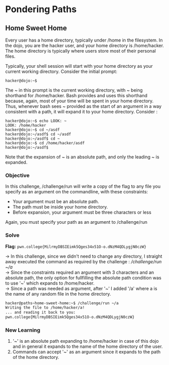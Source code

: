 # Pondering Paths

## Home Sweet Home
Every user has a home directory, typically under /home in the filesystem. In the dojo, you are the hacker user, and your home directory is /home/hacker. The home directory is typically where users store most of their personal files.

Typically, your shell session will start with your home directory as your current working directory. Consider the initial prompt:

```
hacker@dojo:~$
```

The ~ in this prompt is the current working directory, with ~ being shorthand for /home/hacker. Bash provides and uses this shorthand because, again, most of your time will be spent in your home directory. Thus, whenever bash sees ~ provided as the start of an argument in a way consistent with a path, it will expand it to your home directory. Consider : 

```
hacker@dojo:~$ echo LOOK: ~
LOOK: /home/hacker
hacker@dojo:~$ cd ~/asdf
hacker@dojo:~/asdf$ cd ~/asdf
hacker@dojo:~/asdf$ cd ~
hacker@dojo:~$ cd /home/hacker/asdf
hacker@dojo:~/asdf$
```

Note that the expansion of ~ is an absolute path, and only the leading ~ is expanded. 

### Objective
In this challenge, /challenge/run will write a copy of the flag to any file you specify as an argument on the commandline, with these constraints:

- Your argument must be an absolute path.
- The path must be inside your home directory.
- Before expansion, your argument must be three characters or less

Again, you must specify your path as an argument to /challenge/run 

### Solve
**Flag:** `pwn.college{MilrmyDBSIEimk5Qges34x51O-o.dNzM4QDLygjN0czW}`

-> In this challenge, since we didn't need to change any directory, I straight away executed the command as required by the challenge : */challenge/run ~/a*  
-> Since the constraints required an argument with 3 characters and an absolute path, the only option for fullfilling the absolute path condition was to use '~' which expands to /home/hacker.  
-> Since a path was needed as argument, after '~' I added '/a' where a is the name of any random file in the home directory.

```bash
hacker@paths~home-sweet-home:~$ /challenge/run ~/a
Writing the file to /home/hacker/a!
... and reading it back to you:
pwn.college{MilrmyDBSIEimk5Qges34x51O-o.dNzM4QDLygjN0czW}
```

### New Learning
1. '~' is an absolute path expanding to /home/hacker in case of this dojo and in general it expands to the name of the home directory of the user.
2. Commands can accept '~' as an argument since it expands to the path of the home directory.